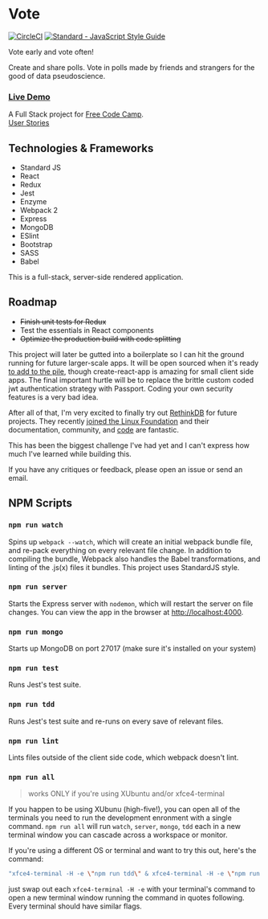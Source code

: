 # Vote
[![CircleCI](https://circleci.com/gh/itxchy/FCC-vote.svg?style=shield)](https://circleci.com/gh/itxchy/FCC-vote) [![Standard - JavaScript Style Guide](https://img.shields.io/badge/code_style-standard-brightgreen.svg)](http://standardjs.com/)

Vote early and vote often!

Create and share polls. Vote in polls made by friends and strangers for the good of data pseudoscience.

### [Live Demo](https://fcc-vote.matttrifilo.com/)

A Full Stack project for [Free Code Camp](https://www.freecodecamp.com/).  
[User Stories](https://www.freecodecamp.com/challenges/build-a-voting-app)

## Technologies & Frameworks

- Standard JS
- React
- Redux
- Jest
- Enzyme
- Webpack 2
- Express
- MongoDB
- ESlint
- Bootstrap
- SASS
- Babel

This is a full-stack, server-side rendered application.

## Roadmap

- ~~Finish unit tests for Redux~~
- Test the essentials in React components
- ~~Optimize the production build with code splitting~~

This project will later be gutted into a boilerplate so I can hit the ground running for future larger-scale apps. It will be open sourced when it's ready [to add to the pile](http://andrewhfarmer.com/starter-project/), though create-react-app is amazing for small client side apps. The final important hurtle will be to replace the brittle custom coded jwt authentication strategy with Passport. Coding your own security features is a very bad idea.

After all of that, I'm very excited to finally try out [RethinkDB](https://www.rethinkdb.com/faq/) for future projects. They recently [joined the Linux Foundation](https://www.rethinkdb.com/blog/rethinkdb-joins-linux-foundation/) and their documentation, community, and [code](https://www.rethinkdb.com/docs/guide/javascript/) are fantastic. 

This has been the biggest challenge I've had yet and I can't express how much I've learned while building this.

If you have any critiques or feedback, please open an issue or send an email.

## NPM Scripts

### `npm run watch`
Spins up `webpack --watch`, which will create an initial webpack bundle file, and re-pack everything on every relevant file change. In addition to compiling the bundle, Webpack also handles the Babel transformations, and linting of the .js(x) files it bundles. This project uses StandardJS style.

### `npm run server` 
Starts the Express server with `nodemon`, which will restart the server on file changes. You can view the app in the browser at [http://localhost:4000](http://localhost:4000).

### `npm run mongo`
Starts up MongoDB on port 27017 (make sure it's installed on your system)

### `npm run test`
Runs Jest's test suite.

### `npm run tdd`
Runs Jest's test suite and re-runs on every save of relevant files.

### `npm run lint`
Lints files outside of the client side code, which webpack doesn't lint.

### `npm run all`
> works ONLY if you're using XUbuntu and/or xfce4-terminal

If you happen to be using XUbunu (high-five!), you can open all of the terminals you need to run the development enronment with a single command. `npm run all` will run `watch`, `server`, `mongo`, `tdd` each in a new terminal window you can cascade across a workspace or monitor. 

If you're using a different OS or terminal and want to try this out, here's the command:
```bash
"xfce4-terminal -H -e \"npm run tdd\" & xfce4-terminal -H -e \"npm run server\" & xfce4-terminal -H -e \"npm run watch\" & xfce4-terminal -H -e \"mongod --port 27017 --dbpath=./data\""
```

just swap out each `xfce4-terminal -H -e` with your terminal's command to open a new terminal window running the command in quotes following. Every terminal should have similar flags.